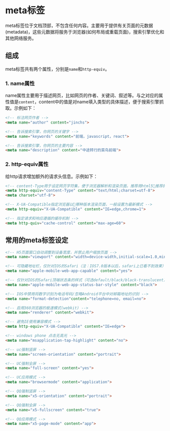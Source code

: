 # meta标签

meta标签位于文档顶部，不包含任何内容。主要用于提供有关页面的元数据(metadata)，这些元数据将服务于浏览器(如何布局或重载页面)，搜索引擎优化和其他网络服务。

## 组成

meta标签共有两个属性，分别是`name`和`http-equiv`。

### 1. name属性

name属性主要用于描述网页，比如网页的作者、关键词、叙述等。与之对应的属性值是`content`，content中的值是对name填入类型的具体描述，便于搜索引擎抓取。示例如下：

```html
<!-- 标注网页作者 -->
<meta name="author" content="jinchs">

<!-- 告诉搜索引擎，你网页的关键字 -->
<meta name="keywords" content="前端，javascript，react">

<!-- 告诉搜索引擎，你网页的主要内容 -->
<meta name="description" content="中途转行的菜鸟前端">
```

### 2. http-equiv属性

给http请求增加额外的请求头信息。示例如下：

```html
<!-- content-Type用于设定网页字符集，便于浏览器解析和渲染页面。推荐用html5推荐的charset方式，避免使用http-equiv来设定 -->
<meta http-equiv="content-Type" content="text/html;charset=utf-8">
<meta charset="utf-8">

<!-- X-UA-Compatible指定浏览器以哪种版本渲染页面，一般设置为最新模式 -->
<meta http-equiv="X-UA-Compatible" content="IE=edge,chrome=1">

<!-- 指定请求和响应遵循的缓存机制 -->
<meta http-quiv="cache-control" content="max-age=60">
```

## 常用的meta标签设定

```html
<!-- H5页面窗口自动调整到设备宽度，并禁止用户缩放页面 -->
<meta name="viewport" content="width=device-width,initial-scale=1.0,minimum-scale=1.0,maximum-scale=1.0,user-scale=no">

<!-- 可隐藏地址栏，仅针对IOS的Safari（注：IOS7.0版本以后，safari上已看不到效果）-->
<meta name="apple-mobile-web-app-capable" content="yes">

<!-- 仅针对IOS的Safari顶端状态条的样式（可选default/black/black-translucent） -->
<meta name="apple-mobile-web-app-status-bar-style" content="black">

<!-- IOS中禁用将数字识别为电话号码/忽略Android平台中对邮箱地址的识别 -->
<meta name="format-detection"content="telephone=no, email=no">

<!-- 启用360浏览器的极速模式(webkit) -->
<meta name="renderer" content="webkit">

<!-- 避免IE使用兼容模式 -->
<meta http-equiv="X-UA-Compatible" content="IE=edge">

<!-- windows phone 点击无高光 -->
<meta name="msapplication-tap-highlight" content="no">

<!-- uc强制竖屏 -->
<meta name="screen-orientation" content="portrait">

<!-- UC强制全屏 -->
<meta name="full-screen" content="yes">

<!-- UC应用模式 -->
<meta name="browsermode" content="application">

<!-- QQ强制竖屏 -->
<meta name="x5-orientation" content="portrait">

<!-- QQ强制全屏 -->
<meta name="x5-fullscreen" content="true">

<!-- QQ应用模式 -->
<meta name="x5-page-mode" content="app">
```